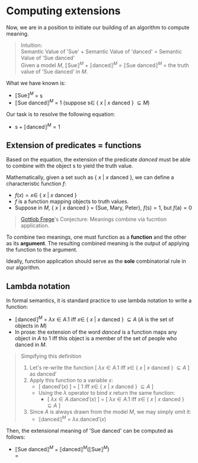 # Computing extensions

Now, we are in a position to initiate our building of an algorithm to compute meaning. 

> Intuition: <br>
> Semantic Value of 'Sue' + Semantic Value of 'danced' = Semantic Value of 'Sue danced' <br>
> Given a model $M$, $⟦\text{Sue}⟧^M$ + $⟦\text{danced}⟧^M$ = $⟦\text{Sue danced}⟧^M$ = the truth value of 'Sue danced' in $M$.

What we have known is:
- $⟦\text{Sue}⟧^M$ = $\text{s}$
- $⟦\text{Sue danced}⟧^M$ = 1 (suppose  $\text{s} \in$ { $x$ | $x$ danced } $\subseteq M$)

Our task is to resolve the following equation:
- $\text{s} + ⟦\text{danced}⟧^M = 1$

## Extension of predicates = functions 

Based on the equation, the extension of the predicate *danced* must be able to combine with the object $\text{s}$ to yield the truth value. 

Mathematically, given a set such as { $x$ | $x$ danced }, we can define a characteristic function $f$: 
- $f(x) = x \in$ { $x$ | $x$ danced }
- $f$ is a function mapping objects to truth values. 
- Suppose in $M$, { $x$ | $x$ danced } = {Sue, Mary, Peter}, $f(\text{s}) = 1$, but $f(\text{a}) = 0$

> [Gottlob Frege](https://en.wikipedia.org/wiki/Gottlob_Frege)'s Conjecture: Meanings combine via fucntion application.

To combine two meanings, one must function as a **function** and the other as its **argument**. The resulting combined meaning is the output of applying the function to the argument.

Ideally, function application should serve as the **sole** combinatorial rule in our algorithm.

## Lambda notation

In formal semantics, it is standard practice to use lambda notation to write a function: 

-  $⟦\text{danced}⟧^M$ = $\lambda x \in A. 1$ iff $x \in$ { $x$ | $x$ danced } $\subseteq A$ ($A$ is the set of objects in $M$)
-  In prose: the extension of the word *danced* is a function maps any object in $A$ to 1 iff this object is a member of the set of people who danced in $M$.

> Simpifying this definition <br>
> 1. Let's re-write the function [ $\lambda x \in A. 1$ iff $x \in$ { $x$ | $x$ danced } $\subseteq A$ ] as $\text{danced}'$ 
> 2. Apply this function to a variable $x$: 
>    - [ $\text{danced}'(x)$ ] = [ 1 iff $x \in$ { $x$ | $x$ danced } $\subseteq A$ ] <br>
>    - Using the $\lambda$ operator to bind $x$ return the same function:
>      - [ $\lambda x \in A.\text{danced}'(x)$ ] = [ $\lambda x \in A.1$ iff $x \in$ { $x$ | $x$ danced } $\subseteq A$ ]
> 3. Since $A$ is always drawn from the model $M$, we may simply omit it:
>    - $⟦\text{danced}⟧^M$ = $\lambda x.\text{danced}'(x)$

Then, the extensional meaning of 'Sue danced' can be computed as follows:

- $⟦\text{Sue danced}⟧^M$ = $⟦\text{danced}⟧^M (⟦\text{Sue}⟧^M)$ <br>
                          =
